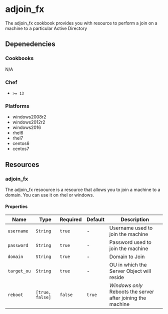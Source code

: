 # adjoin_fx
The adjoin_fx cookbook provides you with resource to perform a join on a machine to a particular Active Directory
## Depenedencies
### Cookbooks
N/A

### Chef
* `>= 13`

### Platforms
* windows2008r2
* windows2012r2
* windows2016
* rhel6
* rhel7
* centos6
* centos7

## Resources
### adjoin_fx
The adjoin_fx resoource is a resource that allows you to join a machine to a domain.
You can use it on rhel or windows.

#### Properties

| Name | Type | Required | Default | Description |
| ---- | ---- | -------- | ------- | ----------- |
| `username` | `String` | `true` | - | Username used to join the machine |
| `password` | `String` | `true` | - | Password used to join the machine |
| `domain` | `String ` | `true` | - | Domain to Join |
| `target_ou` | `String` | `true` | - | OU in which the Server Object will reside |
| `reboot` | `[true, false]` | `false` | `true` | *Windows only* Reboots the server after joining the machine |
